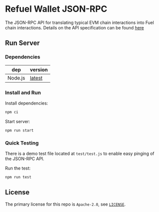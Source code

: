 # Refuel Wallet JSON-RPC

The JSON-RPC API for translating typical EVM chain interactions into Fuel chain interactions. Details on the API specification can be found [here](https://ethereum.org/en/developers/docs/apis/json-rpc/)

## Run Server

### Dependencies

| dep     | version                                                           |
| ------- | ----------------------------------------------------------------- |
| Node.js | [latest](https://nodejs.org/en)                                   |

### Install and Run

Install dependencies:

```sh
npm ci
```

Start server:

```sh
npm run start
```

### Quick Testing

There is a demo test file located at `test/test.js` to enable easy pinging of the JSON-RPC API.

Run the test:

```sh
npm run test
```

## License

The primary license for this repo is `Apache-2.0`, see [`LICENSE`](./LICENSE).
